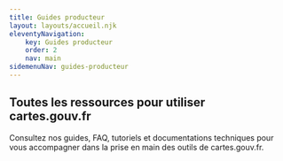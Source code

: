 ```yaml
---
title: Guides producteur
layout: layouts/accueil.njk
eleventyNavigation:
    key: Guides producteur
    order: 2
    nav: main
sidemenuNav: guides-producteur
---
```


## Toutes les ressources pour utiliser cartes.gouv.fr

Consultez nos guides, FAQ, tutoriels et documentations techniques pour vous accompagner dans la prise en main des outils de cartes.gouv.fr.
